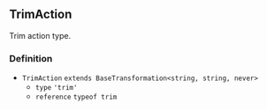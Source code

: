 TrimAction
----------

Trim action type.

### Definition

*   `TrimAction` `extends BaseTransformation<string, string, never>`
    *   `type` `'trim'`
    *   `reference` `typeof trim`